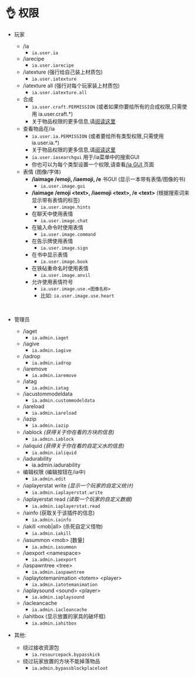 # 👌 权限

* 玩家

  * /ia
    * `ia.user.ia`
  * /iarecipe
    * `ia.user.iarecipe`
  * /iatexture \(强行给自己装上材质包\)
    * `ia.user.iatexture`
  * /iatexture all \(强行对每个玩家装上材质包\)
    * `ia.user.iatexture.all`
  * 合成
    * `ia.user.craft.PERMISSION` \(或者如果你要给所有的合成权限,只需使用 ia.user.craft.\*\)
    * 关于物品权限的更多信息,请[阅读这里](../adding-content/advanced/item-properties/basic/item-permission.md)
  * 查看物品在/ia
    * `ia.user.ia.PERMISSION` \(或者要给所有类型权限,只需使用 ia.user.ia.\*\)
    * 关于物品权限的更多信息,请[阅读这里](../adding-content/advanced/item-properties/basic/item-permission.md)
    * `ia.user.iasearchgui` 用于/ia菜单中的搜索GUI
    * 你也可以为每个类型设置一个权限,请查看[/ia GUI ](../ia.md)页面
  * 表情 \(图像/字体\)
    * **/iaimage /emoji, /iaemoji, /e** 书GUI \(显示一本带有表情/图像的书\)
      * `ia.user.image.gui`
    * **/iaimage** **/emoji &lt;text&gt;, /iaemoji &lt;text&gt;, /e &lt;text&gt;** \(根据搜索词来显示带有表情的标签\)
      * `ia.user.image.hints`
    * 在聊天中使用表情
      * `ia.user.image.chat`
    * 在输入命令时使用表情
      * `ia.user.image.command`
    * 在告示牌使用表情
      * `ia.user.image.sign`
    * 在书中显示表情
      * `ia.user.image.book`
    * 在铁砧重命名时使用表情
      * `ia.user.image.anvil`
    * 允许使用表情符号
      * `ia.user.image.use.<图像名称>`
      * 比如: `ia.user.image.use.heart`

  ​

* 管理员
  * /iaget
    * `ia.admin.iaget`
  * /iagive
    * `ia.admin.iagive`
  * /iadrop
    * `ia.admin.iadrop`
  * /iaremove
    * `ia.admin.iaremove`
  * /iatag
    * `ia.admin.iatag`
  * /iacustommodeldata
    * `ia.admin.custommodeldata`
  * /iareload
    * `ia.admin.iareload`
  * /iazip
    * `ia.admin.iazip`
  * /iablock _\(获得关于你在看的方块的信息\)_
    * `ia.admin.iablock`
  * /ialiquid _\(获得关于你在看的自定义水的信息\)_
    * `ia.admin.ialiquid`
  * /iadurability
    * ia.admin.iadurability
  * 编辑权限 \(编辑按钮在/ia中\)
    * `ia.admin.edit`
  * /iaplayerstat write _\(显示一个玩家的自定义统计\)_
    * `ia.admin.iaplayerstat.write`
  * /iaplayerstat read _\(读取一个玩家的自定义数据\)_
    * `ia.admin.iaplayerstat.read`
  * /iainfo \(获取关于该插件的信息\)
    * `ia.admin.iainfo`
  * /iakill &lt;mob\|all&gt; \(杀死自定义怪物\)
    * `ia.admin.iakill`
  * /iasummon &lt;mob&gt; \[数量\]
    * `ia.admin.iasummon`
  * /iaexport &lt;namespace&gt;
    * `ia.admin.iaexport`
  * /iaspawntree &lt;tree&gt;
    * `ia.admin.iaspawntree`
  * /iaplaytotemanimation &lt;totem&gt; &lt;player&gt;
    * `ia.admin.iatotemanimation`
  * /iaplaysound &lt;sound&gt; &lt;player&gt;
    * `ia.admin.iaplaysound`
  * /iacleancache
    * `ia.admin.iacleancache`
  * /iahitbox \(显示放置的家具的破坏框\)
    * `ia.admin.iahitbox`
* 其他:
  * 绕过接收资源包
    * `ia.resourcepack.bypasskick`
  * 绕过玩家放置的方块不能掉落物品
    * `ia.admin.bypassblockplaceloot`

